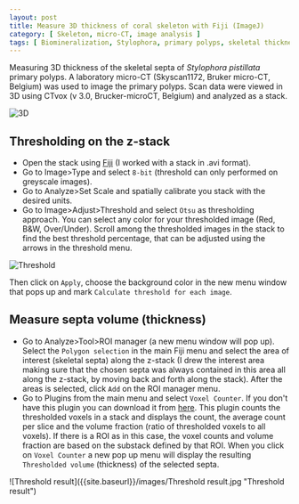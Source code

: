 ```yaml
---
layout: post
title: Measure 3D thickness of coral skeleton with Fiji (ImageJ)
category: [ Skeleton, micro-CT, image analysis ]
tags: [ Biomineralization, Stylophora, primary polyps, skeletal thickness ]
---
```


Measuring 3D thickness of the skeletal septa of _Stylophora pistillata_ primary polyps. A laboratory micro-CT (Skyscan1172, Bruker micro-CT, Belgium) was used to image the primary polyps. Scan data were viewed in 3D using CTvox (v 3.0, Brucker-microCT, Belgium) and analyzed as a stack.

![3D]({{site.baseurl}}/images/3D.jpg "3D")

## Thresholding on the z-stack

- Open the stack using [Fiji](https://imagej.net/Fiji) (I worked with a stack in .avi format).
- Go to Image>Type and select `8-bit` (threshold can only performed on greyscale images).
- Go to Analyze>Set Scale and spatially calibrate you stack with the desired units. 
- Go to Image>Adjust>Threshold and select `Otsu` as thresholding approach. You can select any color for your thresholded image (Red, B&W, Over/Under). Scroll among the thresholded images in the stack to find the best threshold percentage, that can be adjusted using the arrows in the threshold menu. 

![Threshold]({{site.baseurl}}/images/Threshold.gif "Threshold")

Then click on `Apply`, choose the background color in the new menu window that pops up and mark `Calculate threshold for each image`. 

## Measure septa volume (thickness)

- Go to Analyze>Tool>ROI manager (a new menu window will pop up). Select the `Polygon selection` in the main Fiji menu and select the area of interest (skeletal septa) along the z-stack (I drew the interest area making sure that the chosen septa was always contained in this area all along the z-stack, by moving back and forth along the stack). After the areas is selected, click `Add` on the ROI manager menu.
- Go to Plugins from the main menu and select `Voxel Counter`. If you don't have this plugin you can download it from [here](https://imagej.nih.gov/ij/plugins/voxel-counter.html). This plugin counts the thresholded voxels in a stack and displays the count, the average count per slice and the volume fraction (ratio of thresholded voxels to all voxels). If there is a ROI as in this case, the voxel counts and volume fraction are based on the substack defined by that ROI.
When you click on `Voxel Counter` a new pop up menu will display the resulting `Thresholded volume` (thickness) of the selected septa.

![Threshold result]({{site.baseurl}}/images/Threshold result.jpg "Threshold result")





